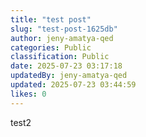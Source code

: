 ```yaml
---
title: "test post"
slug: "test-post-1625db"
author: jeny-amatya-qed
categories: Public
classification: Public
date: 2025-07-23 03:17:18 
updatedBy: jeny-amatya-qed
updated: 2025-07-23 03:44:59 
likes: 0
---
```


test2